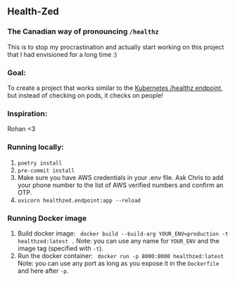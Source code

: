 ## Health-Zed
### The Canadian way of pronouncing `/healthz`

This is to stop my procrastination and actually start working on this project that I had envisioned for a long time :) 

### Goal: 
To create a project that works similar to the [Kubernetes /healthz endpoint](https://kubernetes.io/docs/reference/using-api/health-checks/), but instead of checking on pods, it checks on people!

### Inspiration:

Rohan <3 

### Running locally: 

1. `poetry install`
2. `pre-commit install`
3. Make sure you have AWS credentials in your .env file. Ask Chris to add your phone number to the list of AWS verified numbers and confirm an OTP. 
4. `uvicorn healthzed.endpoint:app --reload`

### Running Docker image 
1. Build docker image: 
` docker build --build-arg YOUR_ENV=production -t healthzed:latest .`
Note: you can use any name for `YOUR_ENV` and the image tag (specified with `-t`).
2. Run the docker container: 
` docker run -p 8000:8000 healthzed:latest`
Note: you can use any port as long as you expose it in the `Dockerfile` and here after `-p`.